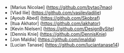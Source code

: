 ﻿- [Marius Nicolae] (https://github.com/bytao7mao)
- [Vlad Ilie] (https://github.com/vasilevladilie)
- [Ayoub Abed] (https://github.com/Skobraf)
- [Itua Akhator] (https://github.com/iakhator)
- [Kevin Nielsen]
(https://github.com/DesignBySite)
- [Dennis Knie] (https://github.com/DennisKnie)
- [Jon Maldia] (https://github.com/jmaldia)
- [Lucian Tanase] (https://github.com/luciantanase14)
